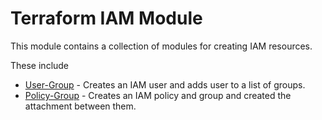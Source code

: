 # Terraform IAM Module

This module contains a collection of modules for creating IAM resources.

These include

* [User-Group](./user-group/README.md) - Creates an IAM user and adds user to a list of groups.
* [Policy-Group](./group-policy/README.md) - Creates an IAM policy and group and created the attachment between them.